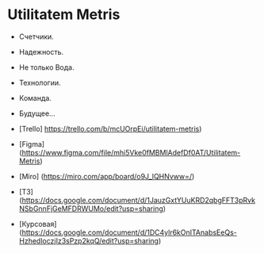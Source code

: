 # Utilitatem Metris

* Счетчики.
* Надежность.
* Не только Вода.
* Технологии.
* Команда.
* Будущее...

* [Trello] https://trello.com/b/mcUOrpEi/utilitatem-metris)
* [Figma] (https://www.figma.com/file/mhi5Vke0fMBMlAdefDf0AT/Utilitatem-Metris)
* [Miro] (https://miro.com/app/board/o9J_lQHNvww=/)

* [ТЗ] (https://docs.google.com/document/d/1JauzGxtYUuKRD2qbgFFT3pRvkNSbGnnFjGeMFDRWUMo/edit?usp=sharing)
* [Курсовая] (https://docs.google.com/document/d/1DC4ylr6kOnITAnabsEeQs-HzhedloczjIz3sPzp2kqQ/edit?usp=sharing)
